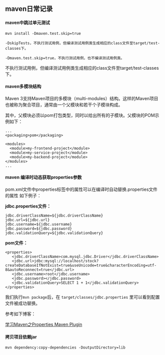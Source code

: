 
## maven日常记录

#### maven中跳过单元测试
	mvn install -Dmaven.test.skip=true

	-DskipTests，不执行测试用例，但编译测试用例类生成相应的class文件至target/test-classes下。
	
	-Dmaven.test.skip=true，不执行测试用例，也不编译测试用例类。

不执行测试用例，但编译测试用例类生成相应的class文件至target/test-classes下。


#### maven多模块结构
Maven 3支持Maven项目的多模块（multi-modules）结构。这样的Maven项目也被称为聚合项目，通常由一个父模块和若干个子模块构成。

其中，父模块必须以pom打包类型，同时以<modules>给出所有的子模块。父模块的POM示例如下：

	...  
	<packaging>pom</packaging>  
	  
	<modules>  
	  <module>my-frontend-project</module>  
	  <module>my-service-project</module>  
	  <module>my-backend-project</module>  
	</modules>  
	... 


#### maven 编译时动态获取properties参数

pom.xml文件中properties标签中的属性可以在编译时自动替换.properties文件的属性
如下例子：

**jdbc.properties文件：**

	jdbc.driverClassName=${jdbc.driverClassName}
	jdbc.url=${jdbc.url}
	jdbc.username=${jdbc.username}
	jdbc.password=${jdbc.password}
	jdbc.validationQuery=${jdbc.validationQuery}

**pom文件：**

	<properties>
	   <jdbc.driverClassName>com.mysql.jdbc.Driver</jdbc.driverClassName>
	   <jdbc.url>jdbc:mysql://localhost/stock?createDatabaseIfNotExist=true&useUnicode=true&characterEncoding=utf-8&autoReconnect=true</jdbc.url>
	   <jdbc.username>root</jdbc.username>
	   <jdbc.password></jdbc.password>
	   <jdbc.validationQuery>SELECT 1 + 1</jdbc.validationQuery>
	</properties>

我们执行` mvn package `后，在 `target/classes/jdbc.properties` 里可以看到配置文件被成功替换。

参考如下博客：


[学习Maven之Properties Maven Plugin](https://blog.csdn.net/bao19901210/article/details/52400890)


#### 拷贝项目依赖jar

 	mvn dependency:copy-dependencies -DoutputDirectory=lib